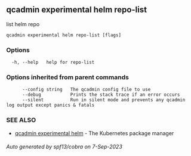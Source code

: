 ## qcadmin experimental helm repo-list

list helm repo

```
qcadmin experimental helm repo-list [flags]
```

### Options

```
  -h, --help   help for repo-list
```

### Options inherited from parent commands

```
      --config string   The qcadmin config file to use
      --debug           Prints the stack trace if an error occurs
      --silent          Run in silent mode and prevents any qcadmin log output except panics & fatals
```

### SEE ALSO

* [qcadmin experimental helm](qcadmin_experimental_helm.md)	 - The Kubernetes package manager

###### Auto generated by spf13/cobra on 7-Sep-2023
